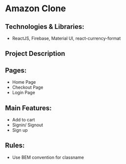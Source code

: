# Amazon Clone

## Technologies & Libraries:

- ReactJS, Firebase, Material UI, react-currency-format

## Project Description

## Pages:

- Home Page
- Checkout Page
- Login Page

## Main Features:

- Add to cart
- Signin/ Signout
- Sign up

## Rules:

- Use BEM convention for classname
